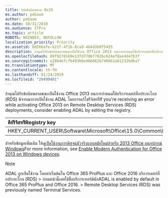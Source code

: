```yaml
---
title: รหัสข้อผิดพลาด 0x15
ms.author: pebaum
author: pebaum
ms.date: 10/31/2018
ms.audience: ITPro
ms.topic: article
ROBOTS: NOINDEX, NOFOLLOW
localization_priority: Priority
ms.assetid: 0d566afe-b21f-4f1b-8ca9-4b4d3b0f5435
description: ถ้าคุณได้รับข้อผิดพลาดขณะเปิดใช้งาน Office 2013 บนการกำหนดใช้บริการเดสก์ท็อประยะไกล (RDS) พิจารณาการเปิดใช้งาน ADAL โดยการแก้ไขรีจิสทรี
ms.openlocfilehash: 89f9270169e13fd7706f7826c624ef8ae4d47b3f
ms.sourcegitcommit: e2864efcfb493b6e46b662b746661a61232bdba7
ms.translationtype: MT
ms.contentlocale: th-TH
ms.lasthandoff: 01/24/2019
ms.locfileid: "29499401"
---
```

<span data-ttu-id="1e8a4-103">ถ้าคุณได้รับข้อผิดพลาดขณะเปิดใช้งาน Office 2013 บนการกำหนดใช้บริการเดสก์ท็อประยะไกล (RDS) พิจารณาการเปิดใช้งาน ADAL โดยการแก้ไขรีจิสทรี</span><span class="sxs-lookup"><span data-stu-id="1e8a4-103">If you're receiving an error while activating Office 2013 on Remote Desktop Services (RDS) deployments, consider enabling ADAL by editing the registry.</span></span> 
  
|<span data-ttu-id="1e8a4-104">**คีย์รีจิสทรี**</span><span class="sxs-lookup"><span data-stu-id="1e8a4-104">**Registry key**</span></span>|<span data-ttu-id="1e8a4-105">พิมพ์</span><span class="sxs-lookup"><span data-stu-id="1e8a4-105">**Type**</span></span>|<span data-ttu-id="1e8a4-106">ค่า</span><span class="sxs-lookup"><span data-stu-id="1e8a4-106">**Value**</span></span>|
|:-----|:-----|:-----|
|<span data-ttu-id="1e8a4-107">HKEY_CURRENT_USER\Software\Microsoft\Office\15.0\Common\Identity\EnableADAL</span><span class="sxs-lookup"><span data-stu-id="1e8a4-107">HKEY_CURRENT_USER\Software\Microsoft\Office\15.0\Common\Identity\EnableADAL</span></span>  <br/> |<span data-ttu-id="1e8a4-108">REG_DWORD</span><span class="sxs-lookup"><span data-stu-id="1e8a4-108">REG_DWORD</span></span>  <br/> |<span data-ttu-id="1e8a4-109">1</span><span class="sxs-lookup"><span data-stu-id="1e8a4-109">1</span></span>  <br/> |
   
<span data-ttu-id="1e8a4-110">สำหรับข้อมูลเพิ่มเติม ให้ดู[เปิดใช้งานการพิสูจน์ตัวจริงแบบสมัยใหม่สำหรับ 2013 Office บนอุปกรณ์ Windows](https://docs.microsoft.com/office365/admin/security-and-compliance/enable-modern-authentication)</span><span class="sxs-lookup"><span data-stu-id="1e8a4-110">For more information, see [Enable Modern Authentication for Office 2013 on Windows devices](https://docs.microsoft.com/office365/admin/security-and-compliance/enable-modern-authentication).</span></span>
  
> [!NOTE]
>  <span data-ttu-id="1e8a4-p101">ADAL ถูกเปิดใช้งาน โดยค่าเริ่มต้นใน Office 365 ProPlus และ Office 2016 บริการเดสก์ท็อประยะไกล (RDS) > ก่อนหน้านี้เคยใช้ชื่อบริการเทอร์มินัล</span><span class="sxs-lookup"><span data-stu-id="1e8a4-p101">ADAL is enabled by default in Office 365 ProPlus and Office 2016. >  Remote Desktop Services (RDS) was previously named Terminal Services.</span></span> 
  

